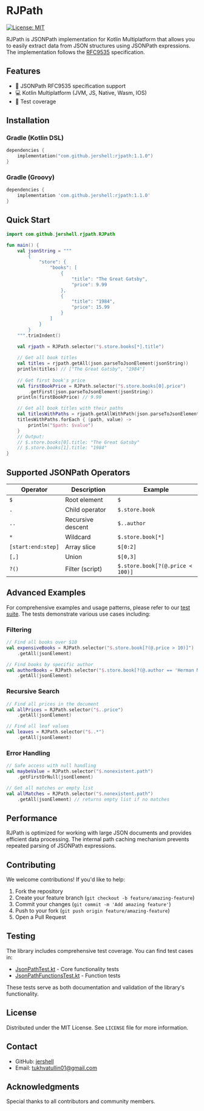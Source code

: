 # RJPath

[![License: MIT](https://img.shields.io/badge/License-MIT-yellow.svg)](https://opensource.org/licenses/MIT)

RJPath is JSONPath implementation for Kotlin Multiplatform that allows you to easily extract data from JSON structures using JSONPath expressions. The implementation follows the [RFC9535](https://datatracker.ietf.org/doc/rfc9535/) specification.

## Features

- 🚀 JSONPath RFC9535 specification support
- 💻 Kotlin Multiplatform (JVM, JS, Native, Wasm, IOS)
- 🧪 Test coverage

## Installation

### Gradle (Kotlin DSL)

```kotlin
dependencies {
    implementation("com.github.jershell:rjpath:1.1.0")
}
```

### Gradle (Groovy)

```groovy
dependencies {
    implementation 'com.github.jershell:rjpath:1.1.0'
}
```

## Quick Start

```kotlin
import com.github.jershell.rjpath.RJPath

fun main() {
    val jsonString = """
        {
            "store": {
                "books": [
                    {
                        "title": "The Great Gatsby",
                        "price": 9.99
                    },
                    {
                        "title": "1984",
                        "price": 15.99
                    }
                ]
            }
        }
    """.trimIndent()

    val rjpath = RJPath.selector("$.store.books[*].title")
    
    // Get all book titles
    val titles = rjpath.getAll(json.parseToJsonElement(jsonString))
    println(titles) // ["The Great Gatsby", "1984"]
    
    // Get first book's price
    val firstBookPrice = RJPath.selector("$.store.books[0].price")
        .getFirst(json.parseToJsonElement(jsonString))
    println(firstBookPrice) // 9.99

    // Get all book titles with their paths
    val titlesWithPaths = rjpath.getAllWithPath(json.parseToJsonElement(jsonString))
    titlesWithPaths.forEach { (path, value) ->
        println("$path: $value")
    }
    // Output:
    // $.store.books[0].title: "The Great Gatsby"
    // $.store.books[1].title: "1984"
}
```

## Supported JSONPath Operators

| Operator                  | Description                                   | Example                                |
|--------------------------|-----------------------------------------------|---------------------------------------|
| `$`                      | Root element                                  | `$`                                   |
| `.`                      | Child operator                                | `$.store.book`                        |
| `..`                     | Recursive descent                             | `$..author`                           |
| `*`                      | Wildcard                                      | `$.store.book[*]`                     |
| `[start:end:step]`       | Array slice                                  | `$[0:2]`                             |
| `[,]`                    | Union                                         | `$[0,3]`                             |
| `?()`                    | Filter (script)                               | `$.store.book[?(@.price < 100)]`      |

## Advanced Examples

For comprehensive examples and usage patterns, please refer to our [test suite](rjpath/src/commonTest/kotlin/com/github/jershell/rjpath/JsonPathTest.kt). The tests demonstrate various use cases including:

### Filtering

```kotlin
// Find all books over $10
val expensiveBooks = RJPath.selector("$.store.book[?(@.price > 10)]")
    .getAll(jsonElement)

// Find books by specific author
val authorBooks = RJPath.selector("$.store.book[?(@.author == 'Herman Melville')]")
    .getAll(jsonElement)
```

### Recursive Search

```kotlin
// Find all prices in the document
val allPrices = RJPath.selector("$..price")
    .getAll(jsonElement)

// Find all leaf values
val leaves = RJPath.selector("$..*")
    .getAll(jsonElement)
```

### Error Handling

```kotlin
// Safe access with null handling
val maybeValue = RJPath.selector("$.nonexistent.path")
    .getFirstOrNull(jsonElement)

// Get all matches or empty list
val allMatches = RJPath.selector("$.nonexistent.path")
    .getAll(jsonElement) // returns empty list if no matches
```

## Performance

RJPath is optimized for working with large JSON documents and provides efficient data processing. The internal path caching mechanism prevents repeated parsing of JSONPath expressions.

## Contributing

We welcome contributions! If you'd like to help:

1. Fork the repository
2. Create your feature branch (`git checkout -b feature/amazing-feature`)
3. Commit your changes (`git commit -m 'Add amazing feature'`)
4. Push to your fork (`git push origin feature/amazing-feature`)
5. Open a Pull Request

## Testing

The library includes comprehensive test coverage. You can find test cases in:
- [JsonPathTest.kt](rjpath/src/commonTest/kotlin/com/github/jershell/rjpath/JsonPathTest.kt) - Core functionality tests
- [JsonPathFunctionsTest.kt](rjpath/src/commonTest/kotlin/com/github/jershell/rjpath/JsonPathFunctionsTest.kt) - Function tests

These tests serve as both documentation and validation of the library's functionality.

## License

Distributed under the MIT License. See `LICENSE` file for more information.

## Contact

- GitHub: [jershell](https://github.com/jershell)
- Email: tukhvatullin01@gmail.com

## Acknowledgments

Special thanks to all contributors and community members.
